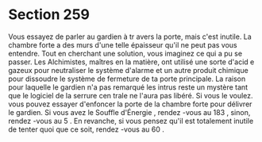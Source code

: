 # Section 259

Vous essayez de parler au gardien à tr avers la porte, mais c'est inutile. La chambre forte a
des murs d'une telle épaisseur qu'il ne peut pas vous entendre. Tout en cherchant une
solution, vous imaginez ce qui a pu se passer. Les Alchimistes, maîtres en la matière, ont
utilisé une sorte d'acid e gazeux pour neutraliser le système d'alarme et un autre produit
chimique pour dissoudre le système de fermeture de ta porte principale. La raison pour
laquelle le gardien n'a pas remarqué les intrus reste un mystère tant que le logiciel de la
serrure cen trale ne l'aura pas libéré. Si vous le voulez. vous pouvez essayer d'enfoncer la
porte de la chambre forte pour délivrer le gardien. Si vous avez le Souffle d'Énergie ,
rendez -vous au  183 , sinon, rendez -vous au  5 . En revanche, si vous pensez qu'il est
totalement inutile de tenter quoi que ce soit, rendez -vous au  60 .